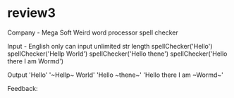 # review3

Company - Mega Soft Weird
word processor
spell checker

Input - English only
can input unlimited str length
spellChecker('Hello')
spellChecker('Hellp World')
spellChecker('Hello thene')
spellChecker('Hello there I am Wormd')

Output 
'Hello'
'~Hellp~  World'
'Hello ~thene~'
'Hello there I am ~Wormd~'

Feedback:
